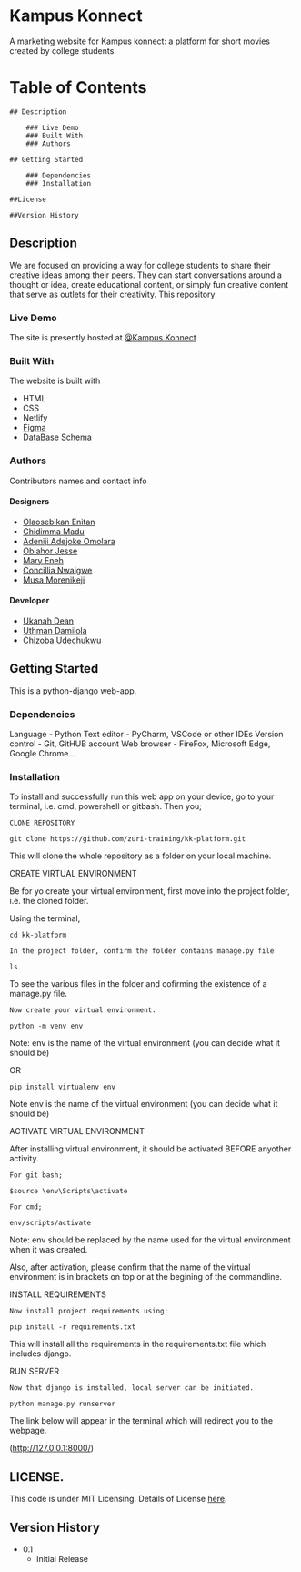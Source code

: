 # Kampus Konnect

A marketing website for Kampus konnect: a platform for short movies created by college students.

# Table of Contents

    ## Description

        ### Live Demo
        ### Built With
        ### Authors
    
    ## Getting Started

        ### Dependencies
        ### Installation
    
    ##License
    
    ##Version History



## Description

We are focused on providing a way for college students to share their creative ideas among their peers. They can start conversations around a thought or idea, create educational content, or simply fun creative content that serve as outlets for their creativity. This repository 

### Live Demo

The site is presently hosted at [@Kampus Konnect](https://kampus-konnect.netlify.app)

### Built With

The website is built with
- HTML
- CSS
- Netlify
- [Figma](https://www.figma.com/file/lylckSVblnwTfXIxcl3bNE/Video-Display?node-id=179%3A438)
- [DataBase Schema](https://app.diagrams.net/#G1wtzgJG3QADuNnowGzx___eC6y_d1ihZA) 

### Authors

Contributors names and contact info

#### Designers
- [Olaosebikan Enitan](https://github.com/orgs/zuri-training/people/hennyitan)
- [Chidimma Madu](https://github.com/orgs/zuri-training/people/Mara-mma)
- [Adeniji Adejoke Omolara](https://github.com/orgs/zuri-training/people/AdenijiOmolara)
- [Obiahor Jesse](https://github.com/orgs/zuri-training/people/Jessesnr)
- [Mary Eneh](https://github.com/orgs/zuri-training/people/Mary-Eneh)
- [Concillia Nwaigwe](https://github.com/orgs/zuri-training/people/Lyia-n)
- [Musa Morenikeji](https://github.com/orgs/zuri-training/people/M-Morenny-M-36)

#### Developer 

- [Ukanah Dean](https://github.com/orgs/zuri-training/people/Harrylever)
- [Uthman Damilola](https://github.com/orgs/zuri-training/people/D-uth)
- [Chizoba Udechukwu](https://github.com/orgs/zuri-training/people/videlleudeh)


## Getting Started


This is a python-django web-app.

### Dependencies

Language - Python
Text editor - PyCharm, VSCode or other IDEs
Version control - Git, GitHUB account
Web browser - FireFox, Microsoft Edge, Google Chrome...


### Installation

To install and successfully run this web app on your device, go to your terminal, i.e. cmd, powershell or gitbash. Then you;

    CLONE REPOSITORY

    git clone https://github.com/zuri-training/kk-platform.git


This will clone the whole repository as a folder on your local machine.

CREATE VIRTUAL ENVIRONMENT

Be for yo create your virtual environment, first move into the project folder, i.e. the cloned folder.

Using the terminal,

    cd kk-platform

    In the project folder, confirm the folder contains manage.py file

    ls

To see the various files in the folder and cofirming the existence of a manage.py file.

    Now create your virtual environment.

    python -m venv env

Note: env is the name of the virtual environment (you can decide what it should be)

OR

    pip install virtualenv env

Note env is the name of the virtual environment (you can decide what it should be)

ACTIVATE VIRTUAL ENVIRONMENT

After installing virtual environment, it should be activated BEFORE anyother activity.

    For git bash;

    $source \env\Scripts\activate

    For cmd;

    env/scripts/activate


Note: env should be replaced by the name used for  the virtual environment when it was created.


Also, after activation, please confirm that the name of the virtual environment is in brackets on top or at the begining of the commandline.


INSTALL REQUIREMENTS


    Now install project requirements using:

    pip install -r requirements.txt


This will install all the requirements in the requirements.txt file which includes django.


RUN SERVER


    Now that django is installed, local server can be initiated.

    python manage.py runserver


The link below will appear in the terminal which will redirect you to the webpage. 

(http://127.0.0.1:8000/)



## LICENSE. 

This code is under MIT Licensing. Details of License [here](License).




## Version History

* 0.1
    * Initial Release
